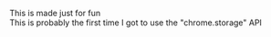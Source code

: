 This is made just for fun<br>
This is probably the first time I got to use the "chrome.storage" API
